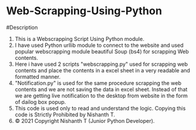 # Web-Scrapping-Using-Python

#Description
 
1. This is a Webscrapping Script Using Python module. 
2. I have used Python urllib module to connect to the website and used popular webscrapping module beautiful Soup (bs4) for scrapping Web contents.
3. Here i have used 2 scripts "webscrapping.py" used for scrapping web contents and place the contents in a excel sheet in a very readable and formatted manner. 
4. "Notification.py" is used for the same procedure scrapping the web contents and we are not saving the data in excel sheet. Instead of that we are getting live notification to the desktop from website in the form of dailog box popup. 
5. This code is used only to read and understand the logic. Copying this code is Strictly Prohibited by Nishanth T.
6. © 2021 Copyright Nishanth T (Junior Python Developer).